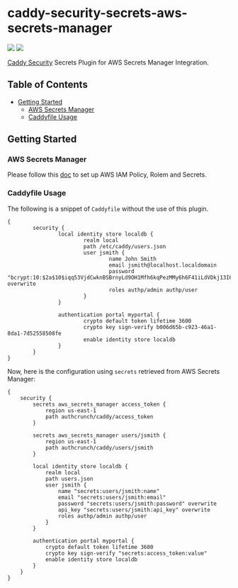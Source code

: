 # caddy-security-secrets-aws-secrets-manager

<a href="https://github.com/greenpau/addy-security-secrets-aws-secrets-manager/actions/" target="_blank"><img src="https://github.com/greenpau/addy-security-secrets-aws-secrets-manager/workflows/build/badge.svg?branch=main"></a>
<a href="https://pkg.go.dev/github.com/greenpau/addy-security-secrets-aws-secrets-manager" target="_blank"><img src="https://img.shields.io/badge/godoc-reference-blue.svg"></a>

[Caddy Security](https://github.com/greenpau/caddy-security) Secrets Plugin
for AWS Secrets Manager Integration.

<!-- begin-markdown-toc -->
## Table of Contents

* [Getting Started](#getting-started)
  * [AWS Secrets Manager](#aws-secrets-manager)
  * [Caddyfile Usage](#caddyfile-usage)

<!-- end-markdown-toc -->

## Getting Started

### AWS Secrets Manager

Please follow this [doc](https://github.com/greenpau/go-authcrunch-secrets-aws-secrets-manager#getting-started)
to set up AWS IAM Policy, Rolem and Secrets.

### Caddyfile Usage

The following is a snippet of `Caddyfile` without the use of this plugin.

```
{
        security {
                local identity store localdb {
                        realm local
                        path /etc/caddy/users.json
                        user jsmith {
                                name John Smith
                                email jsmith@localhost.localdomain
                                password "bcrypt:10:$2a$10$iqq53VjdCwknBSBrnyLd9OH1Mfh6kqPezMMy6h6F41iLdVDkj13I6" overwrite
                                roles authp/admin authp/user
                        }
                }

                authentication portal myportal {
                        crypto default token lifetime 3600
                        crypto key sign-verify b006d65b-c923-46a1-8da1-7d52558508fe
                        enable identity store localdb
                }
        }
}
```


Now, here is the configuration using `secrets` retrieved from AWS Secrets Manager:

```
{
	security {
		secrets aws_secrets_manager access_token {
			region us-east-1
			path authcrunch/caddy/access_token
		}

		secrets aws_secrets_manager users/jsmith {
			region us-east-1
			path authcrunch/caddy/users/jsmith
		}

		local identity store localdb {
			realm local
			path users.json
			user jsmith {
				name "secrets:users/jsmith:name"
				email "secrets:users/jsmith:email"
				password "secrets:users/jsmith:password" overwrite
				api_key "secrets:users/jsmith:api_key" overwrite
				roles authp/admin authp/user
			}
		}

		authentication portal myportal {
			crypto default token lifetime 3600
			crypto key sign-verify "secrets:access_token:value"
			enable identity store localdb
		}
	}
}
```
